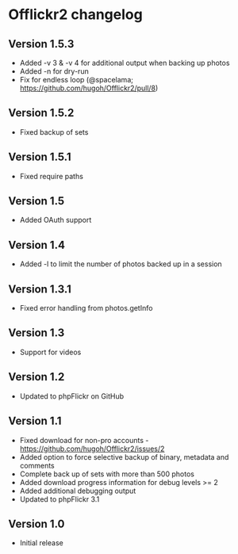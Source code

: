 # Offlickr2 changelog

## Version 1.5.3
- Added -v 3 & -v 4 for additional output when backing up photos
- Added -n for dry-run
- Fix for endless loop (@spacelama; https://github.com/hugoh/Offlickr2/pull/8)

## Version 1.5.2
- Fixed backup of sets

## Version 1.5.1
- Fixed require paths

## Version 1.5
- Added OAuth support

## Version 1.4
- Added -l to limit the number of photos backed up in a session

## Version 1.3.1
- Fixed error handling from photos.getInfo

## Version 1.3
- Support for videos

## Version 1.2
- Updated to phpFlickr on GitHub

## Version 1.1
- Fixed download for non-pro accounts - https://github.com/hugoh/Offlickr2/issues/2
- Added option to force selective backup of binary, metadata and comments
- Complete back up of sets with more than 500 photos
- Added download progress information for debug levels >= 2
- Added additional debugging output
- Updated to phpFlickr 3.1

## Version 1.0
- Initial release
